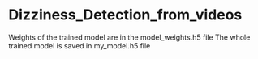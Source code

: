 # Dizziness_Detection_from_videos

Weights of the trained model are in the model_weights.h5 file
The whole trained model is saved in my_model.h5 file
